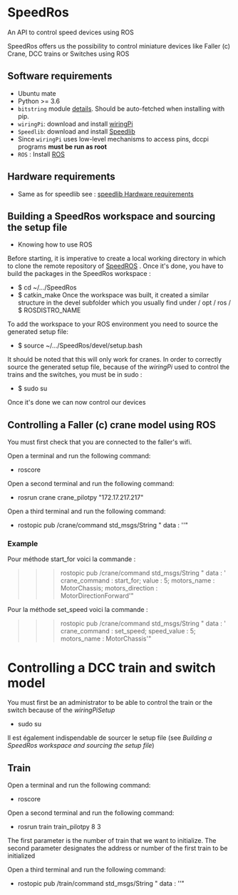 # SpeedRos
An API to control speed devices using ROS

SpeedRos offers us the possibility to control miniature devices like Faller (c) Crane, DCC trains or Switches using ROS

Software requirements
---------------------
 * Ubuntu mate
 * Python >= 3.6
 * `bitstring` module [details](https://pypi.python.org/pypi/bitstring/3.1.3). Should be auto-fetched when installing with pip.
 * `wiringPi`: download and install [wiringPi](http://wiringpi.com/download-and-install/)
 * `Speedlib`: download and install [Speedlib](https://cristal-padrspeed.readthedocs.io/en/latest/documentation.html#installation)
 * Since `wiringPi` uses low-level mechanisms to access pins, dccpi programs **must be run as root**
 * `ROS` : Install [ROS](http://wiki.ros.org/ROS/Installation)


Hardware requirements
---------------------
 * Same as for speedlib see : [speedlib Hardware requirements](https://cristal-padrspeed.readthedocs.io/en/latest/documentation.html#hardware-requirements)


Building a SpeedRos workspace and sourcing the setup file
-------------------------------------------------------
 * Knowing how to use ROS

Before starting, it is imperative to create a local working directory in which to clone the remote repository of [SpeedROS](https://github.com/CRIStAL-PADR/SpeedRos) .
Once it's done, you have to build the packages in the SpeedRos workspace :
 * $ cd ~/.../SpeedRos
 * $ catkin_make
Once the workspace was built, it created a similar structure in the devel subfolder which you usually find under / opt / ros / $ ROSDISTRO_NAME

To add the workspace to your ROS environment you need to source the generated setup file:
 * $ source ~/.../SpeedRos/devel/setup.bash

It should be noted that this will only work for cranes. In order to correctly source the generated setup file, because of the *wiringPi* used to control the trains and the switches, you must be in sudo :
 * $ sudo su

Once it's done we can now control our devices

Controlling a Faller (c) crane model using ROS
----------------------------------------------
You must first check that you are connected to the faller's wifi.

Open a terminal and run the following command: 
 * roscore

Open a second terminal and run the following command: 
 * rosrun crane crane_pilotpy "172.17.217.217"

Open a third terminal and run the following command: 
 * rostopic pub /crane/command std_msgs/String " data : ''"

### Example
Pour méthode start_for voici la commande : 
 >>> rostopic pub /crane/command std_msgs/String " data : ' crane_command : start_for; value : 5; motors_name : MotorChassis; motors_direction : MotorDirectionForward'"

Pour la méthode set_speed voici la commande : 
 >>> rostopic pub /crane/command std_msgs/String " data : ' crane_command : set_speed; speed_value : 5; motors_name : MotorChassis'"

# Controlling a DCC train and switch model

You must first be an administrator to be able to control the train or the switch because of the *wiringPiSetup*
 * sudo su

Il est également indispendable de sourcer le setup file (see *Building a SpeedRos workspace and sourcing the setup file*)

## Train
Open a terminal and run the following command: 
 * roscore

Open a second terminal and run the following command: 
 * rosrun train train_pilotpy 8 3

The first parameter is the number of train that we want to initialize.
The second parameter designates the address or number of the first train to be initialized

Open a third terminal and run the following command: 
 * rostopic pub /train/command std_msgs/String " data : ''"